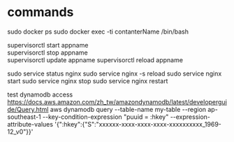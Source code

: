 # commands  
sudo docker ps
sudo docker exec -ti contanterName  /bin/bash


supervisorctl start appname  
supervisorctl stop appname    
supervisorctl update appname 
supervisorctl reload appname

sudo service status nginx
sudo service nginx -s reload
sudo service nginx start
sudo service nginx stop
sudo service nginx restart

test dynamodb access
https://docs.aws.amazon.com/zh_tw/amazondynamodb/latest/developerguide/Query.html
aws dynamodb query --table-name my-table --region ap-southeast-1   --key-condition-expression "puuid = :hkey"  --expression-attribute-values '{":hkey":{"S":"xxxxxx-xxxx-xxxx-xxxx-xxxxxxxxxx_1969-12_v0"}}'